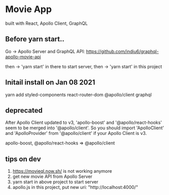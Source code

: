 # Movie App

built with React, Apollo Client, GraphQL

## Before yarn start..

Go -> Apollo Server and GraphQL API: https://github.com/indiu6/graphql-apollo-movie-api

then -> 'yarn start' in there to start server,
then -> 'yarn start' in this project

## Initail install on Jan 08 2021

yarn add styled-components
react-router-dom
@apollo/client
graphql

## deprecated

After Apollo Client updated to v3, 'apollo-boost' and '@apollo/react-hooks' seem to be merged into '@apollo/client'.
So you should import 'ApolloClient' and 'ApolloProvider' from '@apollo/client' if your Apollo Client is v3.

apollo-boost, @apollo/react-hooks => @apollo/client

## tips on dev

1. https://movieql.now.sh/ is not working anymore
2. get new movie API from Apollo Server
3. yarn start in above project to start server
4. apollo.js in this project, put new uri: "http://localhost:4000/"

